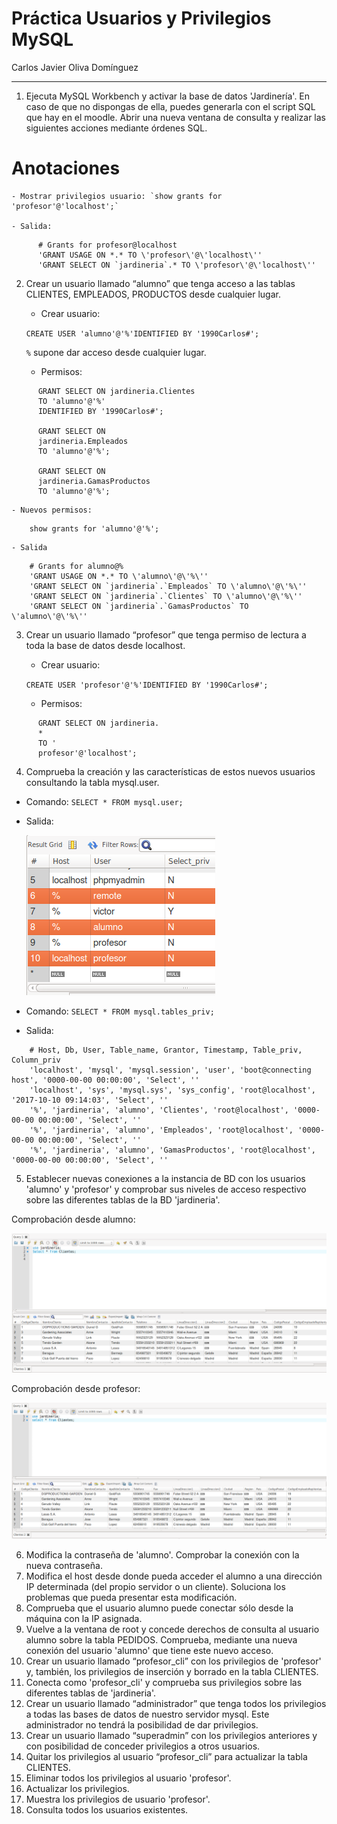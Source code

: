 
# Práctica Usuarios y Privilegios MySQL
Carlos Javier Oliva Domínguez

----
1. Ejecuta MySQL Workbench y activar la base de datos 'Jardinería'. En caso de que no dispongas de ella, puedes generarla con el script SQL que hay en el moodle. Abrir una nueva ventana de consulta y realizar las siguientes acciones mediante órdenes SQL.

# Anotaciones
    - Mostrar privilegios usuario: `show grants for 'profesor'@'localhost';`

    - Salida:
~~~
      # Grants for profesor@localhost
      'GRANT USAGE ON *.* TO \'profesor\'@\'localhost\''
      'GRANT SELECT ON `jardineria`.* TO \'profesor\'@\'localhost\''
~~~

2. Crear un usuario llamado “alumno” que tenga acceso a las tablas CLIENTES, EMPLEADOS, PRODUCTOS desde cualquier lugar.

    - Crear usuario:

    `CREATE USER 'alumno'@'%'IDENTIFIED BY '1990Carlos#';`

    `%` supone dar acceso desde cualquier lugar.

    - Permisos:
~~~
      GRANT SELECT ON jardineria.Clientes
      TO 'alumno'@'%'
      IDENTIFIED BY '1990Carlos#';

      GRANT SELECT ON
      jardineria.Empleados
      TO 'alumno'@'%';

      GRANT SELECT ON
      jardineria.GamasProductos
      TO 'alumno'@'%';
~~~

    - Nuevos permisos:
~~~
    show grants for 'alumno'@'%';
~~~
    - Salida
~~~
    # Grants for alumno@%
    'GRANT USAGE ON *.* TO \'alumno\'@\'%\''
    'GRANT SELECT ON `jardineria`.`Empleados` TO \'alumno\'@\'%\''
    'GRANT SELECT ON `jardineria`.`Clientes` TO \'alumno\'@\'%\''
    'GRANT SELECT ON `jardineria`.`GamasProductos` TO \'alumno\'@\'%\''
~~~
3. Crear un usuario llamado “profesor” que tenga permiso de lectura a toda la base de datos desde localhost.
    - Crear usuario:

    `CREATE USER 'profesor'@'%'IDENTIFIED BY '1990Carlos#';`

    - Permisos:
~~~
      GRANT SELECT ON jardineria.
      *
      TO '
      profesor'@'localhost';
~~~

4. Comprueba la creación y las características de estos nuevos usuarios consultando la tabla mysql.user.

  - Comando:
    `SELECT * FROM mysql.user;`

  - Salida:

    ![image](./img/1_users.png)

  - Comando:
    `SELECT * FROM mysql.tables_priv;`

  - Salida:
~~~
    # Host, Db, User, Table_name, Grantor, Timestamp, Table_priv, Column_priv
    'localhost', 'mysql', 'mysql.session', 'user', 'boot@connecting host', '0000-00-00 00:00:00', 'Select', ''
    'localhost', 'sys', 'mysql.sys', 'sys_config', 'root@localhost', '2017-10-10 09:14:03', 'Select', ''
    '%', 'jardineria', 'alumno', 'Clientes', 'root@localhost', '0000-00-00 00:00:00', 'Select', ''
    '%', 'jardineria', 'alumno', 'Empleados', 'root@localhost', '0000-00-00 00:00:00', 'Select', ''
    '%', 'jardineria', 'alumno', 'GamasProductos', 'root@localhost', '0000-00-00 00:00:00', 'Select', ''
~~~

5. Establecer nuevas conexiones a la instancia de BD con los usuarios 'alumno' y 'profesor' y comprobar sus niveles de acceso respectivo sobre las diferentes tablas de la BD 'jardineria'.

  Comprobación desde alumno:

  ![image](./img/2_alumno.png)

  Comprobación desde profesor:

  ![image](./img/3_profesor.png)

6. Modifica la contraseña de 'alumno'. Comprobar la conexión con la nueva contraseña.
7. Modifica el host desde donde pueda acceder el alumno a una dirección IP determinada (del propio servidor o un cliente). Soluciona los problemas que pueda presentar esta modificación.
8. Comprueba que el usuario alumno puede conectar sólo desde la máquina con la IP asignada.
9. Vuelve a la ventana de root y concede derechos de consulta al usuario alumno sobre la tabla PEDIDOS. Comprueba, mediante una nueva conexión del usuario 'alumno' que tiene este nuevo acceso.
10. Crear un usuario llamado “profesor_cli” con los privilegios de 'profesor' y, también, los privilegios de inserción y borrado en la tabla CLIENTES.
11. Conecta como 'profesor_cli' y comprueba sus privilegios sobre las diferentes tablas de 'jardineria'.
12. Crear un usuario llamado “administrador” que tenga todos los privilegios a todas las bases de datos de nuestro servidor mysql. Este administrador no tendrá la posibilidad de dar privilegios.
13. Crear un usuario llamado “superadmin” con los privilegios anteriores y con posibilidad de conceder privilegios a otros usuarios.
14. Quitar los privilegios al usuario “profesor_cli” para actualizar la tabla CLIENTES.
15. Eliminar todos los privilegios al usuario 'profesor'.
16. Actualizar los privilegios.
17. Muestra los privilegios de usuario 'profesor'.
18. Consulta todos los usuarios existentes.
